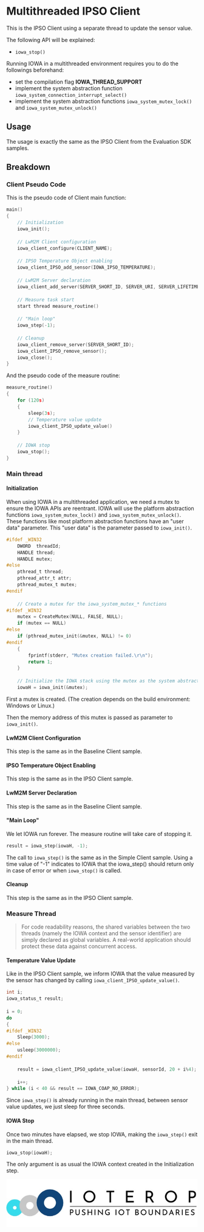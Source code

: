 # Multithreaded IPSO Client

This is the IPSO Client using a separate thread to update the sensor value.

The following API will be explained:

- `iowa_stop()`

Running IOWA in a multithreaded environment requires you to do the followings beforehand:

* set the compilation flag **IOWA_THREAD_SUPPORT**
* implement the system abstraction function `iowa_system_connection_interrupt_select()`
* implement the system abstraction functions  `iowa_system_mutex_lock()` and `iowa_system_mutex_unlock()`

## Usage

The usage is exactly the same as the IPSO Client from the Evaluation SDK samples.

## Breakdown

### Client Pseudo Code

This is the pseudo code of Client main function:

```c
main()
{
    // Initialization
    iowa_init();
    
    // LwM2M Client configuration
    iowa_client_configure(CLIENT_NAME);
    
    // IPSO Temperature Object enabling
    iowa_client_IPSO_add_sensor(IOWA_IPSO_TEMPERATURE);

    // LwM2M Server declaration
    iowa_client_add_server(SERVER_SHORT_ID, SERVER_URI, SERVER_LIFETIME);

    // Measure task start
    start thread measure_routine()
        
    // "Main loop"
    iowa_step(-1);

    // Cleanup
    iowa_client_remove_server(SERVER_SHORT_ID);
    iowa_client_IPSO_remove_sensor();
    iowa_close();
}
```

And the pseudo code of the measure routine:

```c
measure_routine()
{
    for (120s)
    {
    	sleep(3s);
        // Temperature value update
    	iowa_client_IPSO_update_value()
    }

    // IOWA stop
    iowa_stop();
}
```

### Main thread

#### Initialization

When using IOWA in a multithreaded application, we need a mutex to ensure the IOWA APIs are reentrant. IOWA will use the platform abstraction functions `iowa_system_mutex_lock()` and `iowa_system_mutex_unlock()`. These functions like most platform abstraction functions have an "user data" parameter. This "user data" is the parameter passed to `iowa_init()`.

```c
#ifdef _WIN32
    DWORD  threadId;
    HANDLE thread;
    HANDLE mutex;
#else
    pthread_t thread;
    pthread_attr_t attr;
    pthread_mutex_t mutex;
#endif

    // Create a mutex for the iowa_system_mutex_* functions
#ifdef _WIN32
    mutex = CreateMutex(NULL, FALSE, NULL);
    if (mutex == NULL)
#else
    if (pthread_mutex_init(&mutex, NULL) != 0)
#endif
    {
        fprintf(stderr, "Mutex creation failed.\r\n");
        return 1;
    }

    // Initialize the IOWA stack using the mutex as the system abstraction functions user data.
    iowaH = iowa_init(&mutex);
```

First a mutex is created. (The creation depends on the build environment: Windows or Linux.)

Then the memory address of this mutex is passed as parameter to `iowa_init()`.

#### LwM2M Client Configuration

 This step is the same as in the Baseline Client sample.

#### IPSO Temperature Object Enabling

 This step is the same as in the IPSO Client sample.

#### LwM2M Server Declaration

 This step is the same as in the Baseline Client sample.

#### "Main Loop"

We let IOWA run forever. The measure routine will take care of stopping it.

```c
result = iowa_step(iowaH, -1);
```

The call to `iowa_step()` is the same as in the Simple Client sample. Using a time value of "-1" indicates to IOWA that the iowa_step() should return only in case of error or when `iowa_stop()` is called.

#### Cleanup

This step is the same as in the IPSO Client sample.

### Measure Thread

>  For code readability reasons, the shared variables between the two threads (namely the IOWA context and the sensor identifier) are simply declared as global variables. A real-world application should protect these data against concurrent access.

#### Temperature Value Update

Like in the IPSO Client sample, we inform IOWA that the value measured by the sensor has changed by calling `iowa_client_IPSO_update_value()`.

```c
int i;
iowa_status_t result;

i = 0;
do
{
#ifdef _WIN32
    Sleep(3000);
#else
    usleep(3000000);
#endif

    result = iowa_client_IPSO_update_value(iowaH, sensorId, 20 + i%4);

    i++;
} while (i < 40 && result == IOWA_COAP_NO_ERROR);
```

Since `iowa_step()` is already running in the main thread, between sensor value updates, we just sleep for three seconds.

#### IOWA Stop

Once two minutes have elapsed, we stop IOWA, making the `iowa_step()` exit in the main thread.

```c
iowa_stop(iowaH);
```

The only argument is as usual the IOWA context created in the Initialization step.

![IoTerop Logo](../../.images/IoTerop_logo.jpg)
